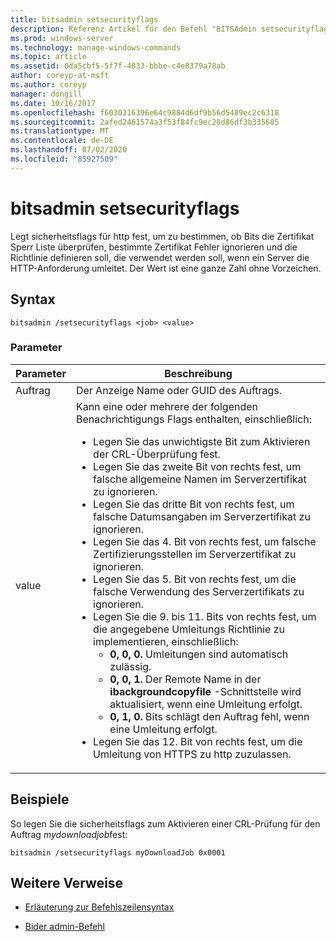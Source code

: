 ```yaml
---
title: bitsadmin setsecurityflags
description: Referenz Artikel für den Befehl "BITSAdmin setsecurityflags", mit dem sicherheitsflags für http festgelegt werden, um zu bestimmen, ob Bits die Zertifikat Sperr Liste überprüfen, bestimmte Zertifikat Fehler ignorieren und die Richtlinie definieren, die verwendet werden soll, wenn ein Server die HTTP-Anforderung umleitet.
ms.prod: windows-server
ms.technology: manage-windows-commands
ms.topic: article
ms.assetid: 0da5cbf5-5f7f-4833-bbbe-c4e8379a78ab
author: coreyp-at-msft
ms.author: coreyp
manager: dongill
ms.date: 10/16/2017
ms.openlocfilehash: f6030316396e64c9884d6df9b56d5489ec2c6318
ms.sourcegitcommit: 2afed2461574a3f53f84fc9ec28d86df3b335685
ms.translationtype: MT
ms.contentlocale: de-DE
ms.lasthandoff: 07/02/2020
ms.locfileid: "85927509"
---
```

# <a name="bitsadmin-setsecurityflags"></a>bitsadmin setsecurityflags

Legt sicherheitsflags für http fest, um zu bestimmen, ob Bits die Zertifikat Sperr Liste überprüfen, bestimmte Zertifikat Fehler ignorieren und die Richtlinie definieren soll, die verwendet werden soll, wenn ein Server die HTTP-Anforderung umleitet. Der Wert ist eine ganze Zahl ohne Vorzeichen.

## <a name="syntax"></a>Syntax

```
bitsadmin /setsecurityflags <job> <value>
```

### <a name="parameters"></a>Parameter

| Parameter | Beschreibung |
| -------------- | -------------- |
| Auftrag | Der Anzeige Name oder GUID des Auftrags. |
| value | Kann eine oder mehrere der folgenden Benachrichtigungs Flags enthalten, einschließlich:<ul><li>Legen Sie das unwichtigste Bit zum Aktivieren der CRL-Überprüfung fest.</li><li>Legen Sie das zweite Bit von rechts fest, um falsche allgemeine Namen im Serverzertifikat zu ignorieren.</li><li>Legen Sie das dritte Bit von rechts fest, um falsche Datumsangaben im Serverzertifikat zu ignorieren.</li><li>Legen Sie das 4. Bit von rechts fest, um falsche Zertifizierungsstellen im Serverzertifikat zu ignorieren.</li><li>Legen Sie das 5. Bit von rechts fest, um die falsche Verwendung des Serverzertifikats zu ignorieren.</li><li>Legen Sie die 9. bis 11. Bits von rechts fest, um die angegebene Umleitungs Richtlinie zu implementieren, einschließlich:<ul><li>**0, 0, 0.** Umleitungen sind automatisch zulässig.</li><li>**0, 0, 1.** Der Remote Name in der **ibackgroundcopyfile** -Schnittstelle wird aktualisiert, wenn eine Umleitung erfolgt.</li><li>**0, 1, 0.** Bits schlägt den Auftrag fehl, wenn eine Umleitung erfolgt.</li></ul></li><li>Legen Sie das 12. Bit von rechts fest, um die Umleitung von HTTPS zu http zuzulassen.</li></ul> |

## <a name="examples"></a>Beispiele

So legen Sie die sicherheitsflags zum Aktivieren einer CRL-Prüfung für den Auftrag *mydownloadjob*fest:

```
bitsadmin /setsecurityflags myDownloadJob 0x0001
```

## <a name="additional-references"></a>Weitere Verweise

- [Erläuterung zur Befehlszeilensyntax](command-line-syntax-key.md)

- [Bider admin-Befehl](bitsadmin.md)
